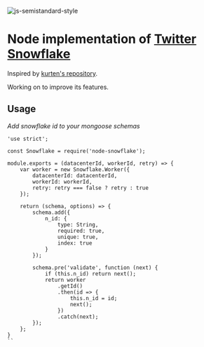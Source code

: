 ![js-semistandard-style](https://img.shields.io/badge/code%20style-semistandard-brightgreen.svg?style=flat-square)

# Node implementation of [Twitter Snowflake](https://github.com/twitter/snowflake)

Inspired by [kurten's repository](https://github.com/Welogix-Tech/node-snowflake).

Working on to improve its features.

## Usage

_Add snowflake id to your mongoose schemas_

```
'use strict';

const Snowflake = require('node-snowflake');

module.exports = (datacenterId, workerId, retry) => {
    var worker = new Snowflake.Worker({
        datacenterId: datacenterId,
        workerId: workerId,
        retry: retry === false ? retry : true
    });

    return (schema, options) => {
        schema.add({
            n_id: {
                type: String,
                required: true,
                unique: true,
                index: true
            }
        });

        schema.pre('validate', function (next) {
            if (this.n_id) return next();
            return worker
                .getId()
                .then(id => {
                    this.n_id = id;
                    next();
                })
                .catch(next);
        });
    };
}
``
